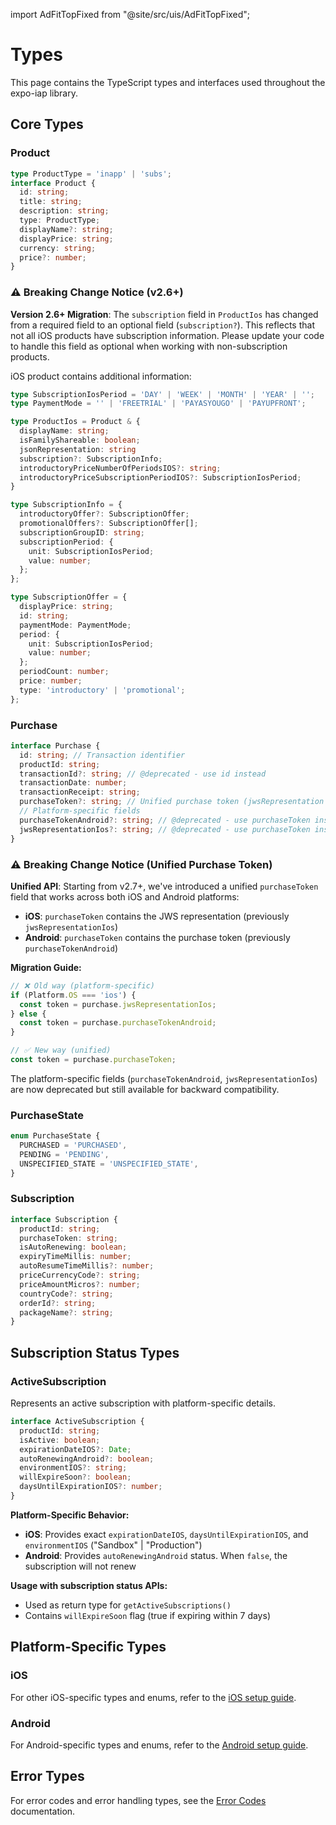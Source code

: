 import AdFitTopFixed from "@site/src/uis/AdFitTopFixed";

# Types

<AdFitTopFixed />

This page contains the TypeScript types and interfaces used throughout the expo-iap library.

## Core Types

### Product

```typescript
type ProductType = 'inapp' | 'subs';
interface Product {
  id: string;
  title: string;
  description: string;
  type: ProductType;
  displayName?: string;
  displayPrice: string;
  currency: string;
  price?: number;
}
```

### ⚠️ Breaking Change Notice (v2.6+)

**Version 2.6+ Migration**: The `subscription` field in `ProductIos` has changed from a required field to an optional field (`subscription?`). This reflects that not all iOS products have subscription information. Please update your code to handle this field as optional when working with non-subscription products.

iOS product contains additional information:

```typescript
type SubscriptionIosPeriod = 'DAY' | 'WEEK' | 'MONTH' | 'YEAR' | '';
type PaymentMode = '' | 'FREETRIAL' | 'PAYASYOUGO' | 'PAYUPFRONT';

type ProductIos = Product & {
  displayName: string;
  isFamilyShareable: boolean;
  jsonRepresentation: string 
  subscription?: SubscriptionInfo; 
  introductoryPriceNumberOfPeriodsIOS?: string; 
  introductoryPriceSubscriptionPeriodIOS?: SubscriptionIosPeriod; 
}

type SubscriptionInfo = {
  introductoryOffer?: SubscriptionOffer;
  promotionalOffers?: SubscriptionOffer[];
  subscriptionGroupID: string;
  subscriptionPeriod: {
    unit: SubscriptionIosPeriod;
    value: number;
  };
};

type SubscriptionOffer = {
  displayPrice: string;
  id: string;
  paymentMode: PaymentMode;
  period: {
    unit: SubscriptionIosPeriod;
    value: number;
  };
  periodCount: number;
  price: number;
  type: 'introductory' | 'promotional';
};
```

### Purchase

```typescript
interface Purchase {
  id: string; // Transaction identifier
  productId: string;
  transactionId?: string; // @deprecated - use id instead
  transactionDate: number;
  transactionReceipt: string;
  purchaseToken?: string; // Unified purchase token (jwsRepresentation for iOS, purchaseToken for Android)
  // Platform-specific fields
  purchaseTokenAndroid?: string; // @deprecated - use purchaseToken instead
  jwsRepresentationIos?: string; // @deprecated - use purchaseToken instead
}
```

### ⚠️ Breaking Change Notice (Unified Purchase Token)

**Unified API**: Starting from v2.7+, we've introduced a unified `purchaseToken` field that works across both iOS and Android platforms:

- **iOS**: `purchaseToken` contains the JWS representation (previously `jwsRepresentationIos`)
- **Android**: `purchaseToken` contains the purchase token (previously `purchaseTokenAndroid`)

**Migration Guide:**

```typescript
// ❌ Old way (platform-specific)
if (Platform.OS === 'ios') {
  const token = purchase.jwsRepresentationIos;
} else {
  const token = purchase.purchaseTokenAndroid;
}

// ✅ New way (unified)
const token = purchase.purchaseToken;
```

The platform-specific fields (`purchaseTokenAndroid`, `jwsRepresentationIos`) are now deprecated but still available for backward compatibility.

### PurchaseState

```typescript
enum PurchaseState {
  PURCHASED = 'PURCHASED',
  PENDING = 'PENDING',
  UNSPECIFIED_STATE = 'UNSPECIFIED_STATE',
}
```

### Subscription

```typescript
interface Subscription {
  productId: string;
  purchaseToken: string;
  isAutoRenewing: boolean;
  expiryTimeMillis: number;
  autoResumeTimeMillis?: number;
  priceCurrencyCode?: string;
  priceAmountMicros?: number;
  countryCode?: string;
  orderId?: string;
  packageName?: string;
}
```

## Subscription Status Types

### ActiveSubscription

Represents an active subscription with platform-specific details.

```typescript
interface ActiveSubscription {
  productId: string;
  isActive: boolean;
  expirationDateIOS?: Date;
  autoRenewingAndroid?: boolean;
  environmentIOS?: string;
  willExpireSoon?: boolean;
  daysUntilExpirationIOS?: number;
}
```

**Platform-Specific Behavior:**

- **iOS**: Provides exact `expirationDateIOS`, `daysUntilExpirationIOS`, and `environmentIOS` ("Sandbox" | "Production")
- **Android**: Provides `autoRenewingAndroid` status. When `false`, the subscription will not renew

**Usage with subscription status APIs:**

- Used as return type for `getActiveSubscriptions()`
- Contains `willExpireSoon` flag (true if expiring within 7 days)

## Platform-Specific Types

### iOS

For other iOS-specific types and enums, refer to the [iOS setup guide](../getting-started/setup-ios.md).

### Android

For Android-specific types and enums, refer to the [Android setup guide](../getting-started/setup-android.md).

## Error Types

For error codes and error handling types, see the [Error Codes](./error-codes.md) documentation.

